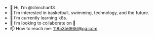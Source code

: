 - 👋 Hi, I’m @shinchan13
- 👀 I’m interested in basketball, swimming, technology, and the future.
- 🌱 I’m currently learning k8s.
- 💞️ I’m looking to collaborate on 🤔
- 📫 How to reach me: 1185356966@qq.com

<!---
shinchan13/shinchan13 is a ✨ special ✨ repository because its `README.md` (this file) appears on your GitHub profile.
You can click the Preview link to take a look at your changes.
--->
